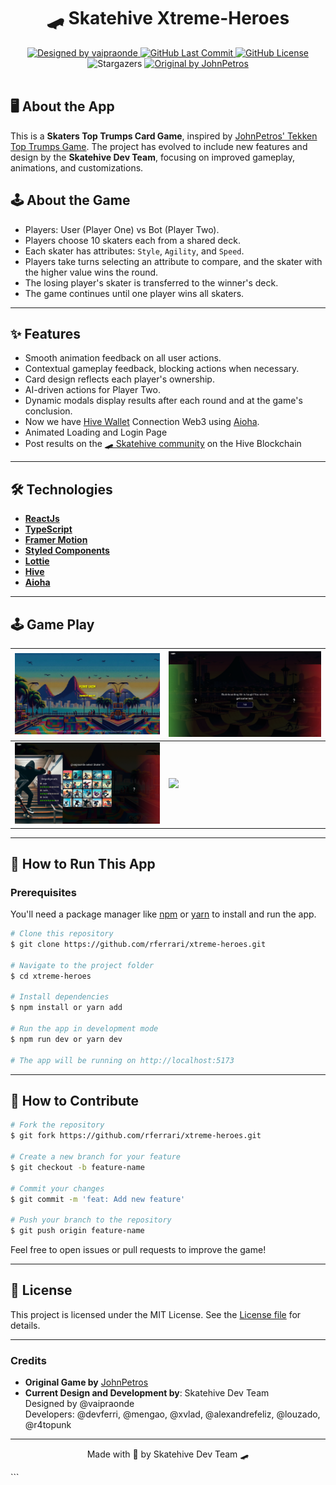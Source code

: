 <h1 align="center">
   🛹 Skatehive Xtreme-Heroes
</h1>

<div align="center">
   <a href="https://github.com/rferrari">
      <img alt="Designed by vaipraonde" src="https://img.shields.io/badge/designed%20by-vaipraonde-orange">
   </a>
   <a href="https://github.com/rferrari/xtreme-heroes/commits/main">
      <img alt="GitHub Last Commit" 
            src="https://img.shields.io/github/last-commit/rferrari/xtreme-heroes">
   </a>
   <a href="https://github.com/rferrari/xtreme-heroes/blob/main/LICENSE.md">
      <img alt="GitHub License" 
      src="https://img.shields.io/github/license/rferrari/xtreme-heroes">
   </a>
   <img alt="Stargazers" 
      src="https://img.shields.io/github/stars/rferrari/xtreme-heroes?style=social">
   <a href="https://github.com/JohnPetros">
      <img alt="Original by JohnPetros" src="https://img.shields.io/badge/original%20by-JohnPetros-blueviolet">
   </a>
</div>

<br>

## 🖥️ About the App

This is a **Skaters Top Trumps Card Game**, inspired by [JohnPetros' Tekken Top Trumps Game](https://github.com/JohnPetros/tekken-top-trumps-game). The project has evolved to include new features and design by the **Skatehive Dev Team**, focusing on improved gameplay, animations, and customizations.

## 🕹️ About the Game

- Players: User (Player One) vs Bot (Player Two).
- Players choose 10 skaters each from a shared deck.
- Each skater has attributes: `Style`, `Agility`, and `Speed`.
- Players take turns selecting an attribute to compare, and the skater with the higher value wins the round.
- The losing player's skater is transferred to the winner's deck.
- The game continues until one player wins all skaters.

---

## ✨ Features

- Smooth animation feedback on all user actions.
- Contextual gameplay feedback, blocking actions when necessary.
- Card design reflects each player's ownership.
- AI-driven actions for Player Two.
- Dynamic modals display results after each round and at the game's conclusion.
- Now we have [Hive Wallet](https://hive.io/) Connection Web3 using [Aioha](https://github.com/aioha-hive/aioha).
- Animated Loading and Login Page
- Post results on the [🛹 Skatehive community](https://skatehive.app/) on the Hive Blockchain

---

## 🛠️ Technologies

- **[ReactJs](https://react.dev/)**
- **[TypeScript](https://www.typescriptlang.org/)**
- **[Framer Motion](https://www.framer.com/motion/)**
- **[Styled Components](https://styled-components.com/)**
- **[Lottie](https://lottiefiles.com/)**
- **[Hive](https://hive.io/)**
- **[Aioha](https://github.com/aioha-hive/aioha)**

---

## 🕹️ Game Play

|![](.github/preview1.png)|![](.github/preview2.png)|
|-|-|
|![](.github/preview3.png)|![](.github/preview4.png)|

---

## 🚀 How to Run This App

### Prerequisites

You'll need a package manager like [npm](https://www.npmjs.com/) or [yarn](https://yarnpkg.com/) to install and run the app.

```bash
# Clone this repository
$ git clone https://github.com/rferrari/xtreme-heroes.git

# Navigate to the project folder
$ cd xtreme-heroes

# Install dependencies
$ npm install or yarn add

# Run the app in development mode
$ npm run dev or yarn dev

# The app will be running on http://localhost:5173
```

---

## 💪 How to Contribute

```bash
# Fork the repository
$ git fork https://github.com/rferrari/xtreme-heroes.git

# Create a new branch for your feature
$ git checkout -b feature-name

# Commit your changes
$ git commit -m 'feat: Add new feature'

# Push your branch to the repository
$ git push origin feature-name
```

Feel free to open issues or pull requests to improve the game!

---

## 📝 License

This project is licensed under the MIT License. See the [License file](LICENSE) for details.

---

### Credits

- **Original Game by** [JohnPetros](https://github.com/JohnPetros)
- **Current Design and Development by**: Skatehive Dev Team  
   Designed by @vaipraonde  
   Developers: @devferri, @mengao, @xvlad, @alexandrefeliz, @louzado, @r4topunk

---

<p align="center">
   Made with 💜 by Skatehive Dev Team 🛹
</p>
```
